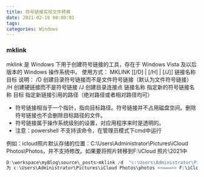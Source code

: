 ```yaml
---
title: 符号链接实现文件转移
date: 2021-02-18 00:00:01
tags: 
categories: Windows
---
```


### mklink

mklink 是 Windows 下用于创建符号链接的工具，存在于 Windows Vista 及以后版本的 Windows 操作系统中。
使用方式：
MKLINK [[/D] | [/H] | [/J]] 链接名称 目标
说明：
/D 创建目录符号链接而不是文件符号链接（默认为文件符号链接）
/H 创建硬链接而不是符号链接
/J 创建目录连接点
链接名称 指定新的符号链接名称
目标 指定新链接引用的路径（绝对路径或者相对路径均可）

- 符号链接相当于一个指针，指向目标路径。符号链接并不占用磁盘空间。删除符号链接也不会删除目标路径的文件。
- 符号链接属于操作系统级别的设置，对应用程序来时是透明的。
- 注意：powershell 不支持该命令，在管理员模式下cmd中运行

例如：icloud照片默认存储的位置：C:\Users\Administrator\Pictures\iCloud Photos\Photos，并不支持修改。如果要将照片转移到F:\iCloud 照片\2021中

```powershell
D:\workspace\myBlog\source\_posts>mklink /d  "c:\Users\Administrator\Pictures\iCloud Photos\photos" "F:\iCloud 照片\2021"
为 c:\Users\Administrator\Pictures\iCloud Photos\photos <<===>> F:\iCloud 照片\2021 创建的符号链接
```
